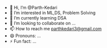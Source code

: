 - 👋 Hi, I’m @Parth-Kedari
- 👀 I’m interested in ML,DS, Problem Solving
- 🌱 I’m currently learning DSA
- 💞️ I’m looking to collaborate on ...
- 📫 How to reach me parthkedari3@gmail.com
- 😄 Pronouns: ...
- ⚡ Fun fact: ...

<!---
Parth-Kedari/Parth-Kedari is a ✨ special ✨ repository because its `README.md` (this file) appears on your GitHub profile.
You can click the Preview link to take a look at your changes.
--->

